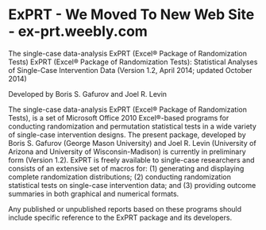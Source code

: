 # ExPRT - We Moved To New Web Site - ex-prt.weebly.com
The single-case data-analysis ExPRT (Excel® Package of Randomization Tests)
ExPRT (Excel® Package of Randomization Tests): Statistical Analyses of Single-Case Intervention Data (Version 1.2, April 2014; updated October 2014)

Developed by Boris S. Gafurov and Joel R. Levin

The single-case data-analysis ExPRT (Excel® Package of Randomization Tests), is a set of Microsoft Office 2010 Excel®-based programs for conducting randomization and permutation statistical tests in a wide variety of single-case intervention designs. The present package, developed by Boris S. Gafurov (George Mason University) and Joel R. Levin (University of Arizona and University of Wisconsin-Madison) is currently in preliminary form (Version 1.2). ExPRT is freely available to single-case researchers and consists of an extensive set of macros for: (1) generating and displaying complete randomization distributions; (2) conducting randomization statistical tests on single-case intervention data; and (3) providing outcome summaries in both graphical and numerical formats.

Any published or unpublished reports based on these programs should include specific reference to the ExPRT package and its developers.
